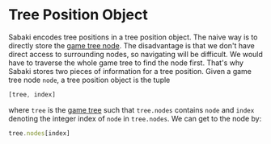 # Tree Position Object

Sabaki encodes tree positions in a tree position object. The naive way is to directly store the [game tree node](gametree.md). The disadvantage is that we don't have direct access to surrounding nodes, so navigating will be difficult. We would have to traverse the whole game tree to find the node first. That's why Sabaki stores two pieces of information for a tree position. Given a game tree node `node`, a tree position object is the tuple

~~~js
[tree, index]
~~~

where `tree` is the [game tree](gametree.md) such that `tree.nodes` contains `node` and `index` denoting the integer index of `node` in `tree.nodes`. We can get to the node by:

~~~js
tree.nodes[index]
~~~
